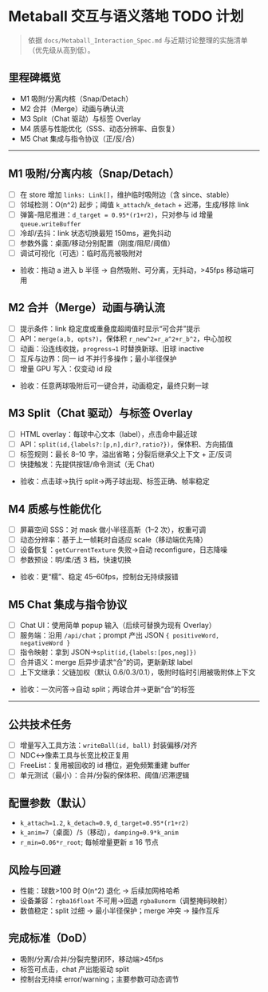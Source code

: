 # Metaball 交互与语义落地 TODO 计划

> 依据 `docs/Metaball_Interaction_Spec.md` 与近期讨论整理的实施清单（优先级从高到低）。

## 里程碑概览
- M1 吸附/分离内核（Snap/Detach）
- M2 合并（Merge）动画与确认流
- M3 Split（Chat 驱动）与标签 Overlay
- M4 质感与性能优化（SSS、动态分辨率、自恢复）
- M5 Chat 集成与指令协议（正/反/合）

---

## M1 吸附/分离内核（Snap/Detach）
- [ ] 在 store 增加 `links: Link[]`，维护临时吸附边（含 since、stable）
- [ ] 邻域检测：O(n^2) 起步；阈值 `k_attach`/`k_detach` + 迟滞，生成/移除 link
- [ ] 弹簧-阻尼推进：`d_target = 0.95*(r1+r2)`，只对参与 id 增量 `queue.writeBuffer`
- [ ] 冷却/去抖：link 状态切换最短 150ms，避免抖动
- [ ] 参数外露：桌面/移动分别配置（刚度/阻尼/阈值）
- [ ] 调试可视化（可选）：临时高亮被吸附对
- 验收：拖动 a 进入 b 半径 → 自然吸附、可分离，无抖动，>45fps 移动端可用

## M2 合并（Merge）动画与确认流
- [ ] 提示条件：link 稳定度或重叠度超阈值时显示“可合并”提示
- [ ] API：`merge(a,b, opts?)`，保体积 `r_new^2=r_a^2+r_b^2`，中心加权
- [ ] 动画：沿连线收拢，`progress→1` 时替换新球、旧球 inactive
- [ ] 互斥与边界：同一 id 不并行多操作；最小半径保护
- [ ] 增量 GPU 写入：仅变动 id 段
- 验收：任意两球吸附后可一键合并，动画稳定，最终只剩一球

## M3 Split（Chat 驱动）与标签 Overlay
- [ ] HTML overlay：每球中心文本（label），点击命中最近球
- [ ] API：`split(id,{labels?:[p,n],dir?,ratio?})`，保体积、方向插值
- [ ] 标签规则：最长 8–10 字，溢出省略；分裂后继承父上下文 + 正/反词
- [ ] 快捷触发：先提供按钮/命令测试（无 Chat）
- 验收：点击球→执行 split→两子球出现、标签正确、帧率稳定

## M4 质感与性能优化
- [ ] 屏幕空间 SSS：对 mask 做小半径高斯（1–2 次），权重可调
- [ ] 动态分辨率：基于上一帧耗时自适应 scale（移动端优先降）
- [ ] 设备恢复：`getCurrentTexture` 失败→自动 reconfigure，日志降噪
- [ ] 参数预设：明/柔/透 3 档，快速切换
- 验收：更“糯”、稳定 45–60fps，控制台无持续报错

## M5 Chat 集成与指令协议
- [ ] Chat UI：使用简单 popup 输入（后续可替换为现有 Overlay）
- [ ] 服务端：沿用 `/api/chat`；prompt 产出 JSON `{ positiveWord, negativeWord }`
- [ ] 指令映射：拿到 JSON→`split(id,{labels:[pos,neg]})`
- [ ] 合并语义：merge 后异步请求“合”的词，更新新球 label
- [ ] 上下文继承：父链加权（默认 0.6/0.3/0.1），吸附时临时引用被吸附体上下文
- 验收：一次问答→自动 split；两球合并→更新“合”的标签

---

## 公共技术任务
- [ ] 增量写入工具方法：`writeBall(id, ball)` 封装偏移/对齐
- [ ] NDC↔像素工具与长宽比校正复用
- [ ] FreeList：复用被回收的 id 槽位，避免频繁重建 buffer
- [ ] 单元测试（最小）：合并/分裂的保体积、阈值/迟滞逻辑

## 配置参数（默认）
- `k_attach=1.2`, `k_detach=0.9`, `d_target=0.95*(r1+r2)`
- `k_anim=7`（桌面）/`5`（移动），`damping=0.9*k_anim`
- `r_min=0.06*r_root`; 每帧增量更新 ≤ 16 节点

## 风险与回避
- 性能：球数>100 时 O(n^2) 退化 → 后续加网格哈希
- 设备兼容：`rgba16float` 不可用→回退 `rgba8unorm`（调整掩码映射）
- 数值稳定：split 过细 → 最小半径保护；merge 冲突 → 操作互斥

## 完成标准（DoD）
- 吸附/分离/合并/分裂完整闭环，移动端>45fps
- 标签可点击，chat 产出能驱动 split
- 控制台无持续 error/warning；主要参数可动态调节
